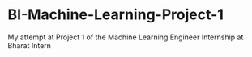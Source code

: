 # BI-Machine-Learning-Project-1
My attempt at Project 1 of the Machine Learning Engineer Internship at Bharat Intern
